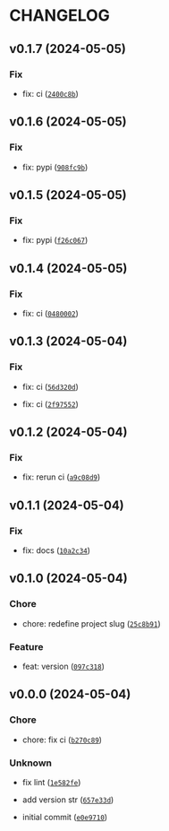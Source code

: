 # CHANGELOG



## v0.1.7 (2024-05-05)

### Fix

* fix: ci ([`2400c8b`](https://github.com/90HH/sae-probe/commit/2400c8b5d8e783e3863a1e7d8b8553fcdc1d0c40))


## v0.1.6 (2024-05-05)

### Fix

* fix: pypi ([`908fc9b`](https://github.com/90HH/sae-probe/commit/908fc9b25e75cca69e5b07783b9af4e857c64ad2))


## v0.1.5 (2024-05-05)

### Fix

* fix: pypi ([`f26c067`](https://github.com/90HH/sae-probe/commit/f26c067534428b60103f840395180f8b4effbbee))


## v0.1.4 (2024-05-05)

### Fix

* fix: ci ([`0480002`](https://github.com/90HH/sae-probe/commit/0480002f0dc763b122d016804b218061b2889d4a))


## v0.1.3 (2024-05-04)

### Fix

* fix: ci ([`56d320d`](https://github.com/90HH/sae-probe/commit/56d320dee9a6d74798232bce1369b464f4f14773))

* fix: ci ([`2f97552`](https://github.com/90HH/sae-probe/commit/2f97552199f4c6df642d5ff23b0020c996245979))


## v0.1.2 (2024-05-04)

### Fix

* fix: rerun ci ([`a9c08d9`](https://github.com/90HH/sae-probe/commit/a9c08d9d934c5acaa531bdf3234c45ca7506e6d2))


## v0.1.1 (2024-05-04)

### Fix

* fix: docs ([`10a2c34`](https://github.com/90HH/sae-probe/commit/10a2c3443826eefd6c3c8c9b8f750ca133fe5f3f))


## v0.1.0 (2024-05-04)

### Chore

* chore: redefine project slug ([`25c8b91`](https://github.com/90HH/sae-probe/commit/25c8b91c0b753d509663670d3be7c3c8448fb91e))

### Feature

* feat: version ([`097c318`](https://github.com/90HH/sae-probe/commit/097c318989ced7c7c426b9a8e44ee67d60c4d51d))


## v0.0.0 (2024-05-04)

### Chore

* chore: fix ci ([`b270c89`](https://github.com/90HH/sae-probe/commit/b270c89ba87c6256356bae6421bb6297759ba961))

### Unknown

* fix lint ([`1e582fe`](https://github.com/90HH/sae-probe/commit/1e582fe2c139c1890709e27a926188b729965154))

* add version str ([`657e33d`](https://github.com/90HH/sae-probe/commit/657e33df2787bf3e01338a290fdc584805636e0a))

* initial commit ([`e0e9710`](https://github.com/90HH/sae-probe/commit/e0e97103b8aeef156c3eec26bcaf8d449c256c9a))
